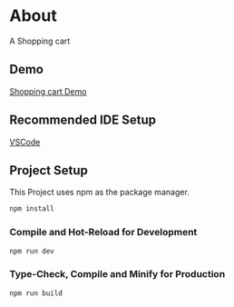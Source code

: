 # About

A Shopping cart

## Demo

[Shopping cart Demo](https://ref-hub-assessment-sudam-dissanayake.vercel.app/)

## Recommended IDE Setup

[VSCode](https://code.visualstudio.com/)

## Project Setup

This Project uses npm as the package manager.

```sh
npm install
```

### Compile and Hot-Reload for Development

```sh
npm run dev
```

### Type-Check, Compile and Minify for Production

```sh
npm run build
```
